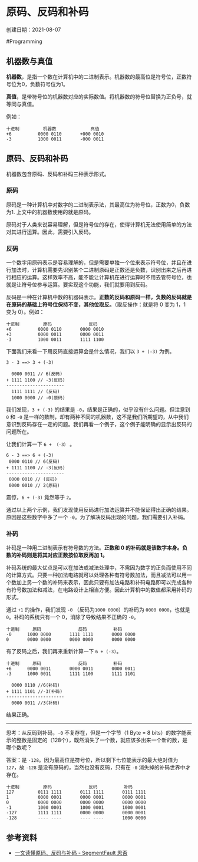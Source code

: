 # 原码、反码和补码
创建日期：2021-08-07

#Programming

## 机器数与真值
**机器数**，是指一个数在计算机中的二进制表示。机器数的最高位是符号位，正数符号位为0，负数符号位为1。

**真值**，是带符号位的机器数对应的实际数值。将机器数的符号位替换为正负号，就等同与真值。

例如：

```
十进制		 	机器数				真值
+6			0000 0110		+000 0010		
-3			1000 0011		-000 0011
```

## 原码、反码和补码
机器数包含原码、反码和补码三种表示形式。

### 原码
原码是一种计算机中对数字的二进制表示法，其最高位为符号位，正数为0，负数为1. 上文中的机器数使用的就是原码。

原码对于人类来说容易理解，但是符号位的存在，使得计算机无法使用简单的方法对其进行运算。因此，需要引入反码。

### 反码
一个数字用原码表示是容易理解的，但是需要单独一个位来表示符号位，并且在进行加法时，计算机需要先识别某个二进制原码是正数还是负数，识别出来之后再进行相应的运算。这样效率不高，能不能让计算机在进行运算时不用去管符号位，也就是让符号位参与运算。要实现这个功能，我们就要用到反码。

反码是一种在计算机中数的机器码表示。**正数的反码和原码一样，负数的反码就是在原码的基础上符号位保持不变，其他位取反。**（取反操作：就是将 0 变为 1，1 变为 0）。例如：

```
十进制		 	原码				反码
+6			0000 0110		0000 0010
+3			0000 0011		0000 0011
-3			1000 0011		1111 1100
```

下面我们来看一下用反码直接运算会是什么情况，我们以 `3 + (-3)` 为例。

```
3 - 3 ==> 3 + (-3)

  0000 0011 // 6(反码)
+ 1111 1100 // -3(反码)
----------------------
  1111 1111 // (反码)
  1000 0000 // -0(原码)   
 ```

我们发现，`3 + (-3)` 的结果是 `-0`，结果是正确的，似乎没有什么问题。但注意到 `0` 和 `-0` 是一样的数制，却有两种不同的机器数，这不是我们所期望的，从中我们意识到反码存在一定的问题。我们再看一个例子，这个例子能明确的显示出反码的问题所在。

让我们计算一下 `6 + （-3）` 。

```
6 - 3 ==> 6 + (-3)
 0000 0110 // 6(反码)
+ 1111 1100 // -3(反码)
----------------------
 0000 0010 // (反码)
 0000 0010 // 2(原码)
```

震惊，`6 + (-3)` 竟然等于 `2`。

通过以上两个示例，我们发现使用反码进行加法运算并不能保证得出正确的结果。原因是这些数字中多了一个 `-0`。为了解决反码出现的问题，我们需要引入补码。

### 补码
补码是一种用二进制表示有符号数的方法。**正数和 0 的补码就是该数字本身。负数的补码则是将其对应正数按位取反再加 1。**

补码系统的最大优点是可以在加法或减法处理中，不需因为数字的正负而使用不同的计算方式。只要一种加法电路就可以处理各种有符号数加法，而且减法可以用一个数加上另一个数的补码来表示，因此只要有加法电路和补码电路即可以完成各种有符号数加法和减法，在电路设计上相当方便。因此计算机中的数值都采用补码的形式。

通过 `+1` 的操作，我们发现 `-0` （反码为`1000 0000`）的补码为 `0000 0000`，也就是 `0`。补码的系统只有一个 0，消除了导致结果不正确的 `-0`。

```
十进制		原码				反码			补码
-0		1000 0000		1111 1111		0000 0000
0		0000 0000		0000 0000		0000 0000
```

有了反码之后，我们再来重新计算一下 `6 + (-3)`。

```
十进制		原码				反码			补码
+6		0000 0011		0000 0011		0000 0011
-3		1000 0011		1111 1100		1111 1101

  0000 0110 //6(补码)
+ 1111 1101 //-3(补码)
----------------------
  0000 0011 //3(补码)
```

结果正确。

***
思考：从反码到补码，`-0` 不复存在，但是一个字节（1 Byte = 8 bits）的数字能表示的整数是固定的（128个），既然消失了一个数，就应该多出来一个新的数，是哪个数呢？

答案：是 `-128`。因为最高位是符号位，所以剩下七位能表示的最大绝对值为 `127`，故 `-128` 是没有原码的，当然也没有反码，只有在 `-0` 消失掉的补码世界中才存在。 

```
十进制			原码				反码			补码
127			0111 1111		0111 1111		0111 1111
1			0000 0001		0000 0001		0000 0001
0			0000 0000		0000 0000		0000 0000
-1			1000 0001		1000 0001		1000 0001
-127		1111 1111		0000 0000		0000 0001
-128		---- ----		---- ----		1000 0000
```


## 参考资料
- [一文读懂原码、反码与补码 - SegmentFault 思否](https://segmentfault.com/a/1190000021511009)